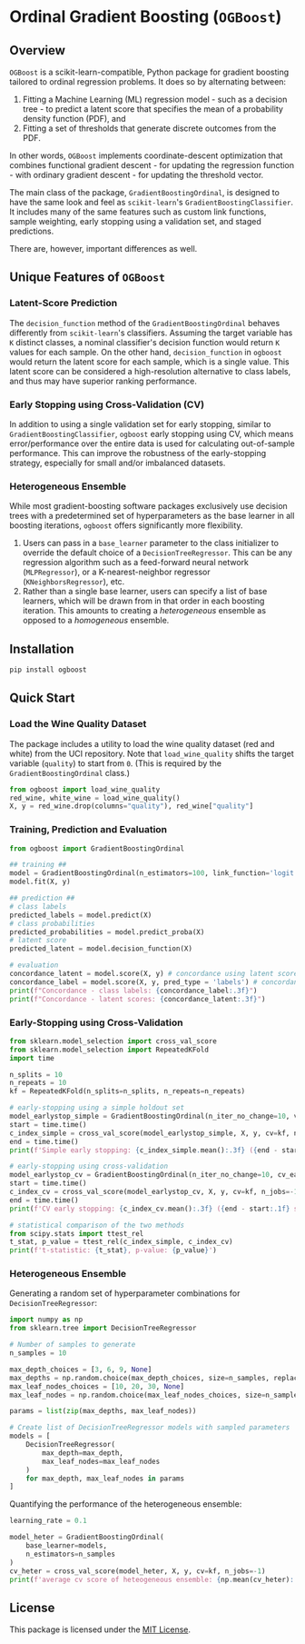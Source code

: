# Ordinal Gradient Boosting (`OGBoost`)

## Overview

`OGBoost` is a scikit-learn-compatible, Python package for gradient boosting tailored to ordinal regression problems. It does so by alternating between:
1. Fitting a Machine Learning (ML) regression model - such as a decision tree - to predict a latent score that specifies the mean of a probability density function (PDF), and 
1. Fitting a set of thresholds that generate discrete outcomes from the PDF.

In other words, `OGBoost` implements coordinate-descent optimization that combines functional gradient descent - for updating the regression function - with ordinary gradient descent - for updating the threshold vector.

The main class of the package, `GradientBoostingOrdinal`, is designed to have the same look and feel as `scikit-learn`'s `GradientBoostingClassifier`. It includes many of the same features such as custom link functions, sample weighting, early stopping using a validation set, and staged predictions.

There are, however, important differences as well.

## Unique Features of `OGBoost`

### Latent-Score Prediction

The `decision_function` method of the `GradientBoostingOrdinal` behaves differently from `scikit-learn`'s classifiers. Assuming the target variable has `K` distinct classes, a nominal classifier's decision function would return `K` values for each sample. On the other hand, `decision_function` in `ogboost` would return the latent score for each sample, which is a single value. This latent score can be considered a high-resolution alternative to class labels, and thus may have superior ranking performance.

### Early Stopping using Cross-Validation (CV)

In addition to using a single validation set for early stopping, similar to `GradientBoostingClassifier`, `ogboost` early stopping using CV, which means error/performance over the entire data is used for calculating out-of-sample performance. This can improve the robustness of the early-stopping strategy, especially for small and/or imbalanced datasets.

### Heterogeneous Ensemble

While most gradient-boosting software packages exclusively use decision trees with a predetermined set of hyperparameters as the base learner in all boosting iterations, `ogboost` offers significantly more flexibility.

1. Users can pass in a `base_learner` parameter to the class initializer to override the default choice of a `DecisionTreeRegressor`. This can be any regression algorithm such as a feed-forward neural network (`MLPRegressor`), or a K-nearest-neighbor regressor (`KNeighborsRegressor`), etc.
1. Rather than a single base learner, users can specify a list of base learners, which will be drawn from in that order in each boosting iteration. This amounts to creating a *heterogeneous* ensemble as opposed to a *homogeneous* ensemble.

## Installation
```bash
pip install ogboost
```

## Quick Start
### Load the Wine Quality Dataset
The package includes a utility to load the wine quality dataset (red and white) from the UCI repository. Note that `load_wine_quality` shifts the target variable (`quality`) to start from `0`. (This is required by the `GradientBoostingOrdinal` class.)

```python
from ogboost import load_wine_quality
red_wine, white_wine = load_wine_quality()
X, y = red_wine.drop(columns="quality"), red_wine["quality"]
```

### Training, Prediction and Evaluation
```python
from ogboost import GradientBoostingOrdinal

## training ##
model = GradientBoostingOrdinal(n_estimators=100, link_function='logit', verbose=1)
model.fit(X, y)

## prediction ##
# class labels
predicted_labels = model.predict(X)
# class probabilities
predicted_probabilities = model.predict_proba(X)
# latent score
predicted_latent = model.decision_function(X)

# evaluation
concordance_latent = model.score(X, y) # concordance using latent scores
concordance_label = model.score(X, y, pred_type = 'labels') # concordance using class labels
print(f"Concordance - class labels: {concordance_label:.3f}")
print(f"Concordance - latent scores: {concordance_latent:.3f}")
```

### Early-Stopping using Cross-Validation

```python
from sklearn.model_selection import cross_val_score
from sklearn.model_selection import RepeatedKFold
import time

n_splits = 10
n_repeats = 10
kf = RepeatedKFold(n_splits=n_splits, n_repeats=n_repeats)

# early-stopping using a simple holdout set
model_earlystop_simple = GradientBoostingOrdinal(n_iter_no_change=10, validation_fraction=0.2)
start = time.time()
c_index_simple = cross_val_score(model_earlystop_simple, X, y, cv=kf, n_jobs=-1)
end = time.time()
print(f'Simple early stopping: {c_index_simple.mean():.3f} ({end - start:.1f} seconds)')

# early-stopping using cross-validation
model_earlystop_cv = GradientBoostingOrdinal(n_iter_no_change=10, cv_early_stopping_splits=5)
start = time.time()
c_index_cv = cross_val_score(model_earlystop_cv, X, y, cv=kf, n_jobs=-1)
end = time.time()
print(f'CV early stopping: {c_index_cv.mean():.3f} ({end - start:.1f} seconds)')

# statistical comparison of the two methods
from scipy.stats import ttest_rel
t_stat, p_value = ttest_rel(c_index_simple, c_index_cv)
print(f't-statistic: {t_stat}, p-value: {p_value}')
```

### Heterogeneous Ensemble

Generating a random set of hyperparameter combinations for `DecisionTreeRegressor`:

```python
import numpy as np
from sklearn.tree import DecisionTreeRegressor

# Number of samples to generate
n_samples = 10

max_depth_choices = [3, 6, 9, None]
max_depths = np.random.choice(max_depth_choices, size=n_samples, replace=True)
max_leaf_nodes_choices = [10, 20, 30, None]
max_leaf_nodes = np.random.choice(max_leaf_nodes_choices, size=n_samples, replace=True)

params = list(zip(max_depths, max_leaf_nodes))

# Create list of DecisionTreeRegressor models with sampled parameters
models = [
    DecisionTreeRegressor(
        max_depth=max_depth,
        max_leaf_nodes=max_leaf_nodes
    )
    for max_depth, max_leaf_nodes in params
]
```

Quantifying the performance of the heterogeneous ensemble:
```python
learning_rate = 0.1

model_heter = GradientBoostingOrdinal(
    base_learner=models,
    n_estimators=n_samples
)
cv_heter = cross_val_score(model_heter, X, y, cv=kf, n_jobs=-1)
print(f'average cv score of heteogeneous ensemble: {np.mean(cv_heter):.3f}')
```

## License
This package is licensed under the [MIT License](./LICENSE).